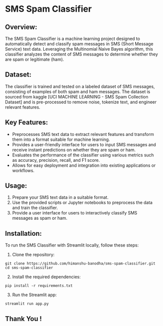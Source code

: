 # SMS Spam Classifier

## Overview:
The SMS Spam Classifier is a machine learning project designed to automatically detect and classify spam messages in SMS (Short Message Service) text data. Leveraging the Multinomial Naive Bayes algorithm, this classifier analyzes the content of SMS messages to determine whether they are spam or legitimate (ham).

## Dataset:
The classifier is trained and tested on a labeled dataset of SMS messages, consisting of examples of both spam and ham messages. The dataset is sourced from kaggle [UCI MACHINE LEARNING - SMS Spam Collection Dataset] and is pre-processed to remove noise, tokenize text, and engineer relevant features.

## Key Features:
- Preprocesses SMS text data to extract relevant features and transform them into a format suitable for machine learning.
- Provides a user-friendly interface for users to input SMS messages and receive instant predictions on whether they are spam or ham.
- Evaluates the performance of the classifier using various metrics such as accuracy, precision, recall, and F1 score.
- Allows for easy deployment and integration into existing applications or workflows.

## Usage:
1. Prepare your SMS text data in a suitable format.
2. Use the provided scripts or Jupyter notebooks to preprocess the data and train the classifier.
3. Provide a user interface for users to interactively classify SMS messages as spam or ham.

## Installation:
To run the SMS Classifier with Streamlit locally, follow these steps:

1. Clone the repository:
```
git clone https://github.com/himanshu-banodha/sms-spam-classifier.git
cd sms-spam-classifier
```
2. Install the required dependencies:
```
pip install -r requirements.txt
```
3. Run the Streamlit app:
```
streamlit run app.py
```

## Thank You !
